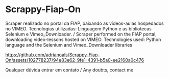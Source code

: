 # Scrappy-Fiap-On

Scraper realizado no portal da FIAP, baixando as vídeos-aulas hospedados no VIMEO. Tecnologias utilizadas: Linguagem Python e as bibliotecas Selenium e Vimeo_Downloader. / Scraper performed on the FIAP portal, downloading video-lessons hosted on VIMEO. Technologies used: Python language and the Selenium and Vimeo_Downloader libraries

https://github.com/adrianoals/Scrappy-Fiap-On/assets/102778237/94e83e62-9fe1-4391-b5a0-ee2160a0c476

Qualquer dúvida entrar em contato / Any doubts, contact me
